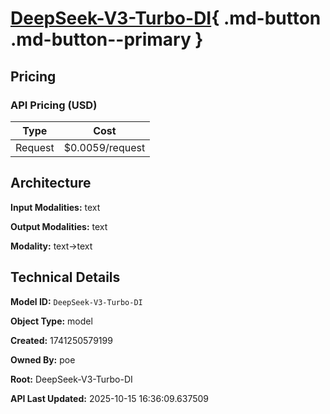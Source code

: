 # [DeepSeek-V3-Turbo-DI](https://poe.com/DeepSeek-V3-Turbo-DI){ .md-button .md-button--primary }

## Pricing

### API Pricing (USD)

| Type | Cost |
|------|------|
| Request | $0.0059/request |

## Architecture

**Input Modalities:** text

**Output Modalities:** text

**Modality:** text->text


## Technical Details

**Model ID:** `DeepSeek-V3-Turbo-DI`

**Object Type:** model

**Created:** 1741250579199

**Owned By:** poe

**Root:** DeepSeek-V3-Turbo-DI

**API Last Updated:** 2025-10-15 16:36:09.637509
